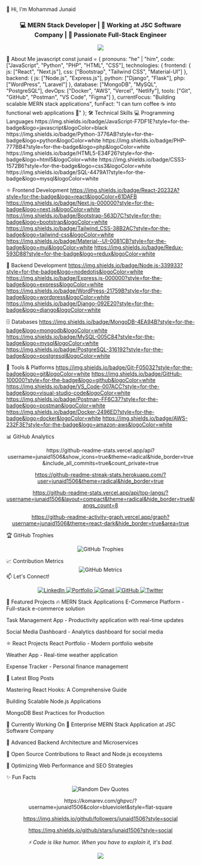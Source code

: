 👋 Hi, I'm Mohammad Junaid
<h3 align="center">💻 MERN Stack Developer | 🏢 Working at JSC Software Company | 🚀 Passionate Full-Stack Engineer</h3><p align="center"> <img src="https://readme-typing-svg.herokuapp.com?font=Fira+Code&duration=4000&pause=1000&center=true&width=500&lines=Full+Stack+Web+Developer;MERN+Stack+Specialist;React+Expert;Node.js+Backend+Developer;Open+Source+Contributor;Tech+Enthusiast+%F0%9F%92%BB;Clean+Code+Advocate" /> </p>
📖 About Me
javascript
const junaid = {
  pronouns: "he" | "him",
  code: ["JavaScript", "Python", "PHP", "HTML", "CSS"],
  technologies: {
    frontend: {
      js: ["React", "Next.js"],
      css: ["Bootstrap", "Tailwind CSS", "Material-UI"]
    },
    backend: {
      js: ["Node.js", "Express.js"],
      python: ["Django", "Flask"],
      php: ["WordPress", "Laravel"]
    },
    database: ["MongoDB", "MySQL", "PostgreSQL"],
    devOps: ["Docker", "AWS", "Vercel", "Netlify"],
    tools: ["Git", "GitHub", "Postman", "VS Code", "Figma"]
  },
  currentFocus: "Building scalable MERN stack applications",
  funFact: "I can turn coffee ☕ into functional web applications 🚀"
};
🛠️ Technical Skills
💻 Programming Languages
https://img.shields.io/badge/JavaScript-F7DF1E?style=for-the-badge&logo=javascript&logoColor=black
https://img.shields.io/badge/Python-3776AB?style=for-the-badge&logo=python&logoColor=white
https://img.shields.io/badge/PHP-777BB4?style=for-the-badge&logo=php&logoColor=white
https://img.shields.io/badge/HTML5-E34F26?style=for-the-badge&logo=html5&logoColor=white
https://img.shields.io/badge/CSS3-1572B6?style=for-the-badge&logo=css3&logoColor=white
https://img.shields.io/badge/SQL-4479A1?style=for-the-badge&logo=mysql&logoColor=white

⚛️ Frontend Development
https://img.shields.io/badge/React-20232A?style=for-the-badge&logo=react&logoColor=61DAFB
https://img.shields.io/badge/Next.js-000000?style=for-the-badge&logo=next.js&logoColor=white
https://img.shields.io/badge/Bootstrap-563D7C?style=for-the-badge&logo=bootstrap&logoColor=white
https://img.shields.io/badge/Tailwind_CSS-38B2AC?style=for-the-badge&logo=tailwind-css&logoColor=white
https://img.shields.io/badge/Material--UI-0081CB?style=for-the-badge&logo=mui&logoColor=white
https://img.shields.io/badge/Redux-593D88?style=for-the-badge&logo=redux&logoColor=white

🚀 Backend Development
https://img.shields.io/badge/Node.js-339933?style=for-the-badge&logo=nodedotjs&logoColor=white
https://img.shields.io/badge/Express.js-000000?style=for-the-badge&logo=express&logoColor=white
https://img.shields.io/badge/WordPress-21759B?style=for-the-badge&logo=wordpress&logoColor=white
https://img.shields.io/badge/Django-092E20?style=for-the-badge&logo=django&logoColor=white

🗄️ Databases
https://img.shields.io/badge/MongoDB-4EA94B?style=for-the-badge&logo=mongodb&logoColor=white
https://img.shields.io/badge/MySQL-005C84?style=for-the-badge&logo=mysql&logoColor=white
https://img.shields.io/badge/PostgreSQL-316192?style=for-the-badge&logo=postgresql&logoColor=white

🔧 Tools & Platforms
https://img.shields.io/badge/Git-F05032?style=for-the-badge&logo=git&logoColor=white
https://img.shields.io/badge/GitHub-100000?style=for-the-badge&logo=github&logoColor=white
https://img.shields.io/badge/VS_Code-007ACC?style=for-the-badge&logo=visual-studio-code&logoColor=white
https://img.shields.io/badge/Postman-FF6C37?style=for-the-badge&logo=postman&logoColor=white
https://img.shields.io/badge/Docker-2496ED?style=for-the-badge&logo=docker&logoColor=white
https://img.shields.io/badge/AWS-232F3E?style=for-the-badge&logo=amazon-aws&logoColor=white

📊 GitHub Analytics
<div align="center">
https://github-readme-stats.vercel.app/api?username=junaid1506&show_icons=true&theme=radical&hide_border=true&include_all_commits=true&count_private=true

https://github-readme-streak-stats.herokuapp.com/?user=junaid1506&theme=radical&hide_border=true

https://github-readme-stats.vercel.app/api/top-langs/?username=junaid1506&layout=compact&theme=radical&hide_border=true&langs_count=8

https://github-readme-activity-graph.vercel.app/graph?username=junaid1506&theme=react-dark&hide_border=true&area=true

</div>
🏆 GitHub Trophies
<p align="center"> <img src="https://github-profile-trophy.vercel.app/?username=junaid1506&theme=radical&no-frame=true&no-bg=false&margin-w=4&row=2&column=4" alt="GitHub Trophies" /> </p>
📈 Contribution Metrics
<!-- GitHub Metrics --><div align="center"> <img src="https://metrics.lecoq.io/junaid1506?template=classic&base=header%2C%20activity%2C%20community%2C%20repositories%2C%20metadata&base.indepth=false&base.hireable=false&base.skip=false&config.timezone=Asia%2FKolkata" alt="GitHub Metrics" /> </div>
📫 Let's Connect!
<p align="center"> <a href="https://www.linkedin.com/in/mohammad-junaid-a13275319/" target="_blank"> <img src="https://img.shields.io/badge/LinkedIn-0077B5?style=for-the-badge&logo=linkedin&logoColor=white" alt="LinkedIn"/> </a> <a href="https://portfolio-junaids-projects-006ff7f4.vercel.app/" target="_blank"> <img src="https://img.shields.io/badge/Portfolio-%23000000.svg?style=for-the-badge&logo=firefox&logoColor=white" alt="Portfolio"/> </a> <a href="mailto:junnu2757@gmail.com"> <img src="https://img.shields.io/badge/Gmail-D14836?style=for-the-badge&logo=gmail&logoColor=white" alt="Gmail"/> </a> <a href="https://github.com/junaid1506" target="_blank"> <img src="https://img.shields.io/badge/GitHub-100000?style=for-the-badge&logo=github&logoColor=white" alt="GitHub"/> </a> <a href="https://twitter.com/your-twitter" target="_blank"> <img src="https://img.shields.io/badge/Twitter-1DA1F2?style=for-the-badge&logo=twitter&logoColor=white" alt="Twitter"/> </a> </p>
💼 Featured Projects
🔥 MERN Stack Applications
E-Commerce Platform - Full-stack e-commerce solution

Task Management App - Productivity application with real-time updates

Social Media Dashboard - Analytics dashboard for social media

⚛️ React Projects
React Portfolio - Modern portfolio website

Weather App - Real-time weather application

Expense Tracker - Personal finance management

📝 Latest Blog Posts
<!-- BLOG-POST-LIST:START -->
Mastering React Hooks: A Comprehensive Guide

Building Scalable Node.js Applications

MongoDB Best Practices for Production

<!-- BLOG-POST-LIST:END -->
🎯 Currently Working On
🔭 Enterprise MERN Stack Application at JSC Software Company

🌱 Advanced Backend Architecture and Microservices

👯 Open Source Contributions to React and Node.js ecosystems

🤔 Optimizing Web Performance and SEO Strategies

✨ Fun Facts
<p align="center"> <img src="https://quotes-github-readme.vercel.app/api?type=horizontal&theme=radical" alt="Random Dev Quotes" /> </p><div align="center">
https://komarev.com/ghpvc/?username=junaid1506&color=blueviolet&style=flat-square

https://img.shields.io/github/followers/junaid1506?style=social

https://img.shields.io/github/stars/junaid1506?style=social

</div>
<p align="center"> <i>⚡ Code is like humor. When you have to explain it, it's bad.</i> </p><p align="center"> <img src="https://capsule-render.vercel.app/api?type=waving&color=gradient&height=100&section=footer" /> </p>
